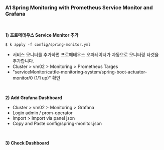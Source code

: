 ### A1 Spring Monitoring with Prometheus Service Monitor and Grafana

&nbsp;

**1) 프로메테우스 Service Monitor 추가**
~~~
$ k apply -f config/spring-monitor.yml
~~~

- 서비스 모니터를 추가하면 프로메테우스 오퍼레이터가 자동으로 모니터링 타겟을 추가합니다.
- Cluster > vm02 > Monitoring > Prometheus Targes 
- "serviceMonitor/cattle-monitoring-system/spring-boot-actuator-monitor/0 (1/1 up)" 확인

&nbsp;

**2) Add Grafana Dashboard**

- Cluster > vm02 > Monitoring > Grafana
- Login admin / prom-operator
- Import > Import via panel json
- Copy and Paste config/spring-monitor.json

&nbsp;

**3) Check Dashboard**
